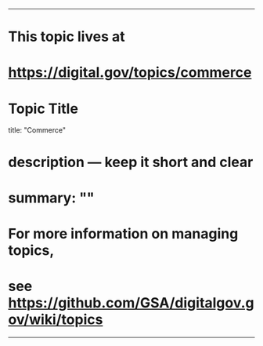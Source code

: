 
---
# This topic lives at
# https://digital.gov/topics/commerce

# Topic Title
title: "Commerce"

# description — keep it short and clear
# summary: ""


# For more information on managing topics,
# see https://github.com/GSA/digitalgov.gov/wiki/topics
---